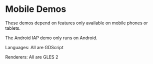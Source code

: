 # Mobile Demos

These demos depend on features only available on mobile phones or tablets.

The Android IAP demo only runs on Android.

Languages: All are GDScript

Renderers: All are GLES 2
